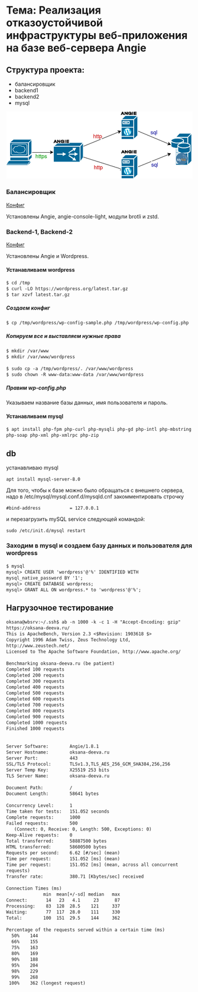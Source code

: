 # Тема: Реализация отказоустойчивой инфраструктуры веб-приложения на базе веб-сервера Angie
## Структура проекта:

- балансировщик
- backend1
- backend2
- mysql

<img src=/Project/scheme.jpg width=800 />

### Балансировщик
<a href=/Project/balancer>Конфиг</a>

Установлены Angie, angie-console-light, модули brotli и zstd.

### Backend-1, Backend-2
<a href=/Project/backends>Конфиг</a>

Установлены Angie и Wordpress.

#### Устанавливаем wordpress
```
$ cd /tmp
$ curl -LO https://wordpress.org/latest.tar.gz
$ tar xzvf latest.tar.gz
```
##### Создаем конфиг
```
$ cp /tmp/wordpress/wp-config-sample.php /tmp/wordpress/wp-config.php
```
##### Копируем все и выставляем нужные права
```
$ mkdir /var/www
$ mkdir /var/www/wordpress

$ sudo cp -a /tmp/wordpress/. /var/www/wordpress
$ sudo chown -R www-data:www-data /var/www/wordpress
```
##### Правим wp-config.php
Указываем название базы данных, имя пользователя и пароль.

#### Устанавливаем mysql

```
$ apt install php-fpm php-curl php-mysqli php-gd php-intl php-mbstring php-soap php-xml php-xmlrpc php-zip
```

## db
устанавливаю mysql
```
apt install mysql-server-8.0
```

Для того, чтобы к базе можно было обращаться с внешнего сервера, надо в /etc/mysql/mysql.conf.d/mysqld.cnf закомментировать строчку
```
#bind-address           = 127.0.0.1
```
и перезагрузить mySQL service следующей командой:
```
sudo /etc/init.d/mysql restart
```
### Заходим в mysql и создаем базу данных и пользователя для wordpress

```
$ mysql
mysql> CREATE USER 'wordpress'@'%' IDENTIFIED WITH mysql_native_password BY '1';
mysql> CREATE DATABASE wordpress;
mysql> GRANT ALL ON wordpress.* to 'wordpress'@'%';
```

## Нагрузочное тестирование
```
oksana@wbsrv:~/.ssh$ ab -n 1000 -k -c 1 -H "Accept-Encoding: gzip" https://oksana-deeva.ru/
This is ApacheBench, Version 2.3 <$Revision: 1903618 $>
Copyright 1996 Adam Twiss, Zeus Technology Ltd, http://www.zeustech.net/
Licensed to The Apache Software Foundation, http://www.apache.org/

Benchmarking oksana-deeva.ru (be patient)
Completed 100 requests
Completed 200 requests
Completed 300 requests
Completed 400 requests
Completed 500 requests
Completed 600 requests
Completed 700 requests
Completed 800 requests
Completed 900 requests
Completed 1000 requests
Finished 1000 requests


Server Software:        Angie/1.8.1
Server Hostname:        oksana-deeva.ru
Server Port:            443
SSL/TLS Protocol:       TLSv1.3,TLS_AES_256_GCM_SHA384,256,256
Server Temp Key:        X25519 253 bits
TLS Server Name:        oksana-deeva.ru

Document Path:          /
Document Length:        58641 bytes

Concurrency Level:      1
Time taken for tests:   151.052 seconds
Complete requests:      1000
Failed requests:        500
   (Connect: 0, Receive: 0, Length: 500, Exceptions: 0)
Keep-Alive requests:    0
Total transferred:      58887500 bytes
HTML transferred:       58600500 bytes
Requests per second:    6.62 [#/sec] (mean)
Time per request:       151.052 [ms] (mean)
Time per request:       151.052 [ms] (mean, across all concurrent requests)
Transfer rate:          380.71 [Kbytes/sec] received

Connection Times (ms)
              min  mean[+/-sd] median   max
Connect:       14   23   4.1     23      87
Processing:    83  128  28.5    121     337
Waiting:       77  117  28.0    111     330
Total:        100  151  29.5    144     362

Percentage of the requests served within a certain time (ms)
  50%    144
  66%    155
  75%    163
  80%    169
  90%    188
  95%    204
  98%    229
  99%    268
 100%    362 (longest request)
```
